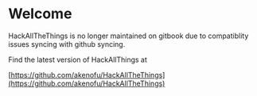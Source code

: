 # Welcome

HackAllTheThings is no longer maintained on gitbook due to compatiblity issues syncing with github syncing.

Find the latest version of HackAllThings at

[https://github.com/akenofu/HackAllTheThings](https://github.com/akenofu/HackAllTheThings)

